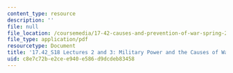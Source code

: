 ```yaml
---
content_type: resource
description: ''
file: null
file_location: /coursemedia/17-42-causes-and-prevention-of-war-spring-2018/c8e7c72be2cee940e586d9dcdeb83458_MIT17_42S18_lec2-3_Hypotheses.pdf
file_type: application/pdf
resourcetype: Document
title: '17.42_S18 Lectures 2 and 3: Military Power and the Causes of War'
uid: c8e7c72b-e2ce-e940-e586-d9dcdeb83458
---
```

